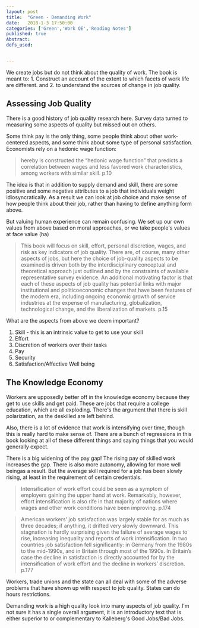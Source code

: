 ```yaml
---
layout: post
title:  "Green - Demanding Work"
date:   2018-1-3 17:50:00
categories: ['Green','Work QE','Reading Notes']
published: true
Abstract:
defs_used:


---
```


We create jobs but do not think about the quality of work. The book is meant to: 1. Construct an account of the extent to which facets of work life are different. and 2. to understand the sources of change in job quality.

## Assessing Job Quality

There is a good history of job quality research here. Survey data turned to measuring some aspects of quality but missed out on others.

Some think pay is the only thing, some people think about other work-centered aspects, and some think about some type of personal satisfaction.
Economists rely on a hedonic wage function:
>hereby is constructed the “hedonic wage function” that predicts a correlation between wages and less favored work characteristics, among workers with similar skill. p.10

The idea is that in addition to supply demand and skill, there are some positive and some negative attributes to a job that individuals weight idiosyncratically. As a result we can look at job choice and make sense of how people think about their job, rather than having to define anything form above.

 But valuing human experience can remain confusing. We set up our own values from above based on moral approaches, or we take people's values at face value (ha)

>This book will focus on skill, effort, personal discretion, wages, and risk as key indicators of job quality. There are, of course, many other aspects of jobs, but here the choice of job-quality aspects to be examined is driven both by the interdisciplinary conceptual and theoretical approach just outlined and by the constraints of available representative survey evidence. An additional motivating factor is that each of these aspects of job quality has potential links with major institutional and politicoeconomic changes that have been features of the modern era, including ongoing economic growth of service industries at the expense of manufacturing, globalization, technological change, and the liberalization of markets. p.15

What are the aspects from above we deem important?
1. Skill - this is an intrinsic value to get to use your skill
2. Effort
3. Discretion of workers over their tasks
4. Pay
5. Security
6. Satisfaction/Affective Well being

## The Knowledge Economy

Workers are upposedly better off in the knowledge economy because they get to use skills and get paid. These are jobs that require a college education, which are all exploding. There's the argument that there is skill polarization, as the deskilled are left behind.

Also, there is a lot of evidence that work is intensifying over time, though this is really hard to make sense of. There are a bunch of regressions in this book looking at all of these different things and saying things that you would generally expect.


There is a big widening of the pay gap! The rising pay of skilled work increases the gap. There is also more autonomy, allowing for more well beingas a result. But the average skill required for a job has been slowly rising, at least in the requirement of certain credentials.

>Intensification of work effort could be seen as a symptom of employers gaining the upper hand at work. Remarkably, however, effort intensification is also rife in that majority of nations where wages and other work conditions have been improving.  p.174

>American workers’ job satisfaction was largely stable for as much as three decades; if anything, it drifted very slowly downward. This stagnation is hardly surprising given the failure of average wages to rise, increasing inequality and reports of work intensification. In two countries job satisfaction fell significantly: in Germany from the 1980s to the mid-1990s, and in Britain through most of the 1990s. In Britain’s case the decline in satisfaction is directly accounted for by the intensification of work effort and the decline in workers’ discretion. p.177

Workers, trade unions and the state can all deal with some of the adverse problems that have shown up with respect to job quality. States can do hours restrictions.

Demanding work is a high quality look into many aspects of job quality. I'm not sure it has a single overall argument, it is an introductory text that is either superior to or complementary to Kalleberg's Good Jobs/Bad Jobs.
